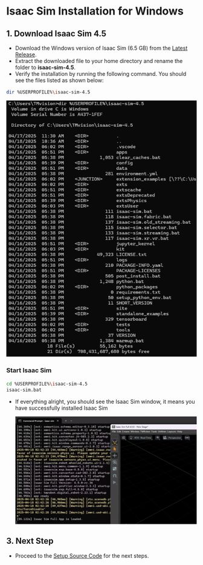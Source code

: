# Isaac Sim Installation for Windows

## 1. Download Isaac Sim 4.5

-   Download the Windows version of Isaac Sim (6.5 GB) from the [Latest Release](https://docs.isaacsim.omniverse.nvidia.com/4.5.0/installation/download.html#latest-release).
-   Extract the downloaded file to your home directory and rename the folder to **isaac-sim-4.5**.
-   Verify the installation by running the following command. You should see the files listed as shown below:

```bash
dir %USERPROFILE%\isaac-sim-4.5
```

![](images/20250418103950.png)

### Start Isaac Sim

```bash
cd %USERPROFILE%\isaac-sim-4.5
isaac-sim.bat
```

-   If everything alright, you should see the Isaac Sim window, it means you have successfully installed Isaac Sim

    ![](images/20250418104253.png)

## 3. Next Step

-   Proceed to the [Setup Source Code](INSTALL_UBUNTU_CODE.md) for the next steps.
